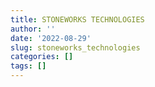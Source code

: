 ```yaml
---
title: STONEWORKS TECHNOLOGIES
author: ''
date: '2022-08-29'
slug: stoneworks_technologies
categories: []
tags: []
---
```

